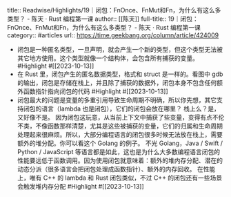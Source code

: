title:: Readwise/Highlights/19｜闭包：FnOnce、FnMut和Fn，为什么有这么多类型？ - 陈天 · Rust 编程第一课
author:: [[陈天]]
full-title:: 19｜闭包：FnOnce、FnMut和Fn，为什么有这么多类型？ - 陈天 · Rust 编程第一课
category:: #articles
url:: https://time.geekbang.org/column/article/424009
- 闭包是一种匿名类型，一旦声明，就会产生一个新的类型，但这个类型无法被其它地方使用。这个类型就像一个结构体，会包含所有捕获的变量。 #Highlight #[[2023-10-13]]
- 在 Rust 里，闭包产生的匿名数据类型，格式和 struct 是一样的。看图中 gdb 的输出，闭包是存储在栈上，并且除了捕获的数据外，闭包本身不包含任何额外函数指针指向闭包的代码 #Highlight #[[2023-10-13]]
- 闭包最大的问题是变量的多重引用导致生命周期不明确，所以你先想，其它支持闭包的语言（lambda 也是闭包），它们的闭包会放在哪里？
  栈上么？是，又好像不是。
  因为闭包这玩意，从当前上下文中捕获了些变量，变得有点不伦不类，不像函数那样清楚，尤其是这些被捕获的变量，它们的归属和生命周期处理起来很麻烦。所以，大部分编程语言的闭包很多时候无法放在栈上，需要额外的堆分配。你可以看这个 Golang 的例子。
  不光 Golang，Java / Swift / Python / JavaScript 等语言都是如此，这也是为什么大多数编程语言闭包的性能要远低于函数调用。因为使用闭包就意味着：额外的堆内存分配、潜在的动态分派（很多语言会把闭包处理成函数指针）、额外的内存回收。
  在性能上，唯有 C++ 的 lambda 和 Rust 闭包类似，不过 C++ 的闭包还有一些场景会触发堆内存分配 #Highlight #[[2023-10-13]]